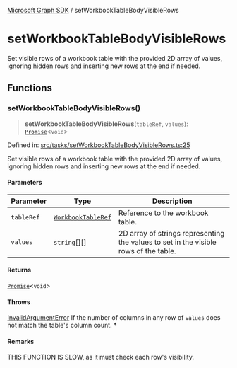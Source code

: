 [Microsoft Graph SDK](README.md) / setWorkbookTableBodyVisibleRows

# setWorkbookTableBodyVisibleRows

Set visible rows of a workbook table with the provided 2D array of values, ignoring hidden rows and inserting new rows at the end if needed.

## Functions

### setWorkbookTableBodyVisibleRows()

> **setWorkbookTableBodyVisibleRows**(`tableRef`, `values`): [`Promise`](https://developer.mozilla.org/docs/Web/JavaScript/Reference/Global_Objects/Promise)\<`void`\>

Defined in: [src/tasks/setWorkbookTableBodyVisibleRows.ts:25](https://github.com/Future-Secure-AI/microsoft-graph/blob/main/src/tasks/setWorkbookTableBodyVisibleRows.ts#L25)

Set visible rows of a workbook table with the provided 2D array of values, ignoring hidden rows and inserting new rows at the end if needed.

#### Parameters

| Parameter | Type | Description |
| ------ | ------ | ------ |
| `tableRef` | [`WorkbookTableRef`](WorkbookTableRef.md#workbooktableref) | Reference to the workbook table. |
| `values` | `string`[][] | 2D array of strings representing the values to set in the visible rows of the table. |

#### Returns

[`Promise`](https://developer.mozilla.org/docs/Web/JavaScript/Reference/Global_Objects/Promise)\<`void`\>

#### Throws

[InvalidArgumentError](InvalidArgumentError.md) If the number of columns in any row of `values` does not match the table's column count.
 *

#### Remarks

THIS FUNCTION IS SLOW, as it must check each row's visibility.
